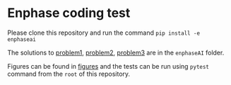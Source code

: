 # Enphase coding test
Please clone this repository and run the command `pip install -e enphaseai`

The solutions to [problem1](enphaseAI/problem1.py), [problem2](enphaseAI/problem2.py), [problem3](enphaseAI/problem3.py) are in the `enphaseAI` folder.

Figures can be found in [figures](figures/) and the tests can be run using `pytest` command from the `root` of this repository.
